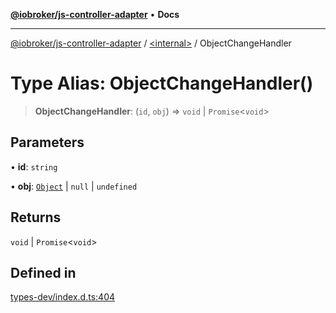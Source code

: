 [**@iobroker/js-controller-adapter**](../../README.md) • **Docs**

***

[@iobroker/js-controller-adapter](../../globals.md) / [\<internal\>](../README.md) / ObjectChangeHandler

# Type Alias: ObjectChangeHandler()

> **ObjectChangeHandler**: (`id`, `obj`) => `void` \| `Promise`\<`void`\>

## Parameters

• **id**: `string`

• **obj**: [`Object`](Object.md) \| `null` \| `undefined`

## Returns

`void` \| `Promise`\<`void`\>

## Defined in

[types-dev/index.d.ts:404](https://github.com/ioBroker/ioBroker.js-controller/blob/40cb80c182f7d6dd76c85ace42cdd78fa9b7a8dc/packages/types-dev/index.d.ts#L404)
